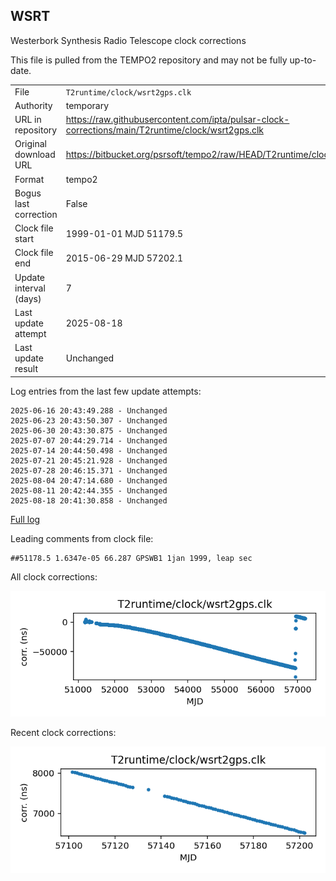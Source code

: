 
## WSRT

Westerbork Synthesis Radio Telescope clock corrections

This file is pulled from the TEMPO2 repository and may not be fully
up-to-date.

|     |     |
|:--- |:--- |
| File | `T2runtime/clock/wsrt2gps.clk` |
| Authority | temporary |
| URL in repository | <https://raw.githubusercontent.com/ipta/pulsar-clock-corrections/main/T2runtime/clock/wsrt2gps.clk> |
| Original download URL | <https://bitbucket.org/psrsoft/tempo2/raw/HEAD/T2runtime/clock/wsrt2gps.clk> |
| Format | tempo2 |
| Bogus last correction | False |
| Clock file start | 1999-01-01 MJD 51179.5 |
| Clock file end | 2015-06-29 MJD 57202.1 |
| Update interval (days) | 7 |
| Last update attempt | 2025-08-18 |
| Last update result | Unchanged |

Log entries from the last few update attempts:
```
2025-06-16 20:43:49.288 - Unchanged
2025-06-23 20:43:50.307 - Unchanged
2025-06-30 20:43:30.875 - Unchanged
2025-07-07 20:44:29.714 - Unchanged
2025-07-14 20:44:50.498 - Unchanged
2025-07-21 20:45:21.928 - Unchanged
2025-07-28 20:46:15.371 - Unchanged
2025-08-04 20:47:14.680 - Unchanged
2025-08-11 20:42:44.355 - Unchanged
2025-08-18 20:41:30.858 - Unchanged
```
[Full log](https://raw.githubusercontent.com/ipta/pulsar-clock-corrections/main/log/T2runtime/clock/wsrt2gps.clk.log)

Leading comments from clock file:

    ##51178.5 1.6347e-05 66.287 GPSWB1 1jan 1999, leap sec



All clock corrections:

![plot of all clock corrections](wsrt2gps.clk.png "All corrections")

Recent clock corrections:

![plot of recent clock corrections](wsrt2gps.clk.short.png "Recent corrections")

